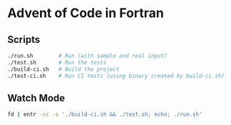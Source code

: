 # Advent of Code in Fortran

## Scripts

```sh
./run.sh        # Run (with sample and real input)
./test.sh       # Run the tests
./build-ci.sh   # Build the project
./test-ci.sh    # Run CI tests (using binary created by build-ci.sh)
```

## Watch Mode

```sh
fd | entr -cc -s './build-ci.sh && ./test.sh; echo; ./run.sh'
```
